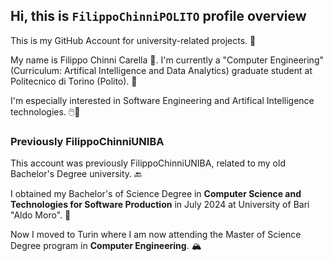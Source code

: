 ## Hi, this is ```FilippoChinniPOLITO``` profile overview

This is my GitHub Account for university-related projects. 📖

My name is Filippo Chinni Carella 👋. I'm currently a "Computer Engineering" (Curriculum: Artifical Intelligence and Data Analytics) graduate student at Politecnico di Torino (Polito). 🏫

I'm especially interested in Software Engineering and Artifical Intelligence technologies. 🖱️🤖


### Previously FilippoChinniUNIBA

This account was previously FilippoChinniUNIBA, related to my old Bachelor's Degree university. 🔙

I obtained my Bachelor's of Science Degree in **Computer Science and Technologies for Software Production** in July 2024 at University of Bari "Aldo Moro". 📜

Now I moved to Turin where I am now attending the Master of Science Degree program in **Computer Engineering**. 🏔️


